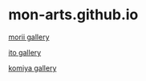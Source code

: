 # mon-arts.github.io

[morii gallery](https://mon-arts.github.io/morii/)

[ito gallery](https://mon-arts.github.io/ito/)

[komiya gallery](https://mon-arts.github.io/komiya/)
